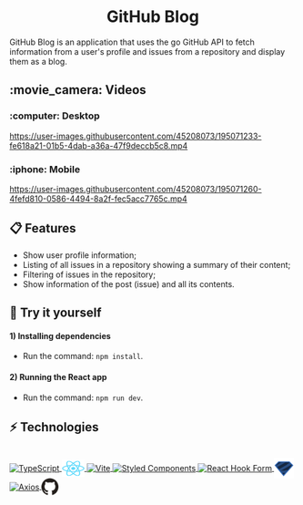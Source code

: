 <h1 align=center>GitHub Blog</h1>

GitHub Blog is an application that uses the go GitHub API to fetch information from a user's profile and issues from a repository and display them as a blog.

<h2>:movie_camera: Videos</h2>
<h3>:computer: Desktop</h3>

https://user-images.githubusercontent.com/45208073/195071233-fe618a21-01b5-4dab-a36a-47f9deccb5c8.mp4

<h3>:iphone: Mobile</h3>

https://user-images.githubusercontent.com/45208073/195071260-4fefd810-0586-4494-8a2f-fec5acc7765c.mp4

## :clipboard: Features
- Show user profile information;
- Listing of all issues in a repository showing a summary of their content;
- Filtering of issues in the repository;
- Show information of the post (issue) and all its contents.
 
## :rocket: Try it yourself
#### 1) Installing dependencies
- Run the command: ``npm install``.

#### 2) Running the React app
- Run the command: ``npm run dev``.
  
 ## :zap: Technologies
  <div style="display: inline_block"><br>
   <a href="https://www.typescriptlang.org/" title="TypeScript">
     <img align="center" alt="TypeScript" height="30" width="40" src="https://cdn.jsdelivr.net/gh/devicons/devicon/icons/typescript/typescript-original.svg">
   </a>
   <a href="https://reactjs.org/" title="ReactJS">
    <img align="center" alt="ReactJS" height="30" width="40" src="https://raw.githubusercontent.com/devicons/devicon/master/icons/react/react-original.svg">
   </a>
    <a href="https://vitejs.dev/" title="Vite">
    <img align="center" alt="Vite" height="30" width="40" src="https://www.svgrepo.com/show/354521/vitejs.svg">
   </a>
   <a href="https://styled-components.com/" title="Styled Components">
    <img align="center" alt="Styled Components" height="30" width="40" src="https://cdn.worldvectorlogo.com/logos/styled-components-1.svg">
   </a>
   <a href="https://react-hook-form.com/" title="React Hook Form">
    <img align="center" alt="React Hook Form" height="40" width="40" src="https://avatars.githubusercontent.com/u/53986236?s=200&v=4">
   </a>
   <a href="https://github.com/colinhacks/zod" title="Zod">
    <img align="center" alt="Zod" height="35" width="35" src="https://github.com/colinhacks/zod/blob/master/logo.svg">
   </a>
   <a href="https://axios-http.com/ptbr/docs/intro" title="Axios">
    <img align="center" alt="Axios" height="40" width="40" src="https://avatars.githubusercontent.com/u/32372333?s=200&v=4">
   </a>  
   <a href="https://docs.github.com/pt/rest" title="GitHub API">
    <img align="center" alt="GitHub" height="30" width="30" src="https://raw.githubusercontent.com/github/explore/89bdd9644f44d1b12180fd512b95574fe4c54617/topics/github-api/github-api.png">
   </a>
  </div>
